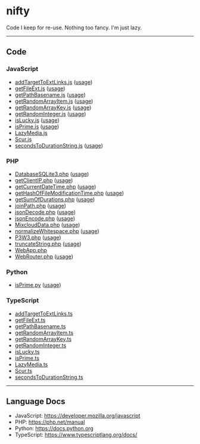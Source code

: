 # nifty

Code I keep for re-use. Nothing too fancy. I'm just lazy.

---

## Code

### JavaScript

- [addTargetToExtLinks.js](./javascript/addTargetToExtLinks.js) ([usage](./example/javascript/addTargetToExtLinks.md))
- [getFileExt.js](./javascript/getFileExt.js) ([usage](./example/javascript/getFileExt.md))
- [getPathBasename.js](./javascript/getPathBasename.js) ([usage](./example/javascript/getPathBasename.md))
- [getRandomArrayItem.js](./javascript/getRandomArrayItem.js) ([usage](./example/javascript/getRandomArrayItem.md))
- [getRandomArrayKey.js](./javascript/getRandomArrayKey.js) ([usage](./example/javascript/getRandomArrayKey.md))
- [getRandomInteger.js](./javascript/getRandomInteger.js) ([usage](./example/javascript/getRandomInteger.md))
- [isLucky.js](./javascript/isLucky.js) ([usage](./example/javascript/isLucky.md))
- [isPrime.js](./javascript/isPrime.js) ([usage](./example/javascript/isPrime.md))
- [LazyMedia.js](./javascript/LazyMedia.js)
- [Scur.js](./javascript/Scur.js)
- [secondsToDurationString.js](./javascript/secondsToDurationString.js) ([usage](./example/javascript/secondsToDurationString.md))

### PHP

- [DatabaseSQLite3.php](./php/DatabaseSQLite3.php) ([usage](./example/php/DatabaseSQLite3.md))
- [getClientIP.php](./php/getClientIP.php) ([usage](./example/php/getClientIP.md))
- [getCurrentDateTime.php](./php/getCurrentDateTime.php) ([usage](./example/php/getCurrentDateTime.md))
- [getHashOfFileModificationTime.php](./php/getHashOfFileModificationTime.php) ([usage](./example/php/getHashOfFileModificationTime.md))
- [getSumOfDurations.php](./php/getSumOfDurations.php) ([usage](./example/php/getSumOfDurations.md))
- [joinPath.php](./php/joinPath.php) ([usage](./example/php/joinPath.md))
- [jsonDecode.php](./php/jsonDecode.php) ([usage](./example/php/jsonDecode.md))
- [jsonEncode.php](./php/jsonEncode.php) ([usage](./example/php/jsonEncode.md))
- [MixcloudData.php](./php/MixcloudData.php) ([usage](./example/php/MixcloudData.md))
- [normalizeWhitespace.php](./php/normalizeWhitespace.php) ([usage](./example/php/normalizeWhitespace.md))
- [P3W3.php](./php/P3W3.php) ([usage](./example/php/P3W3.md))
- [truncateString.php](./php/truncateString.php) ([usage](./example/php/truncateString.md))
- [WebApp.php](./php/WebApp.php)
- [WebRouter.php](./php/WebRouter.php) ([usage](./example/php/WebRouter.md))

### Python

- [isPrime.py](./python/isPrime.py) ([usage](./example/python/isPrime.md))

### TypeScript

- [addTargetToExtLinks.ts](./typescript/addTargetToExtLinks.ts)
- [getFileExt.ts](./typescript/getFileExt.ts)
- [getPathBasename.ts](./typescript/getPathBasename.ts)
- [getRandomArrayItem.ts](./typescript/getRandomArrayItem.ts)
- [getRandomArrayKey.ts](./typescript/getRandomArrayKey.ts)
- [getRandomInteger.ts](./typescript/getRandomInteger.ts)
- [isLucky.ts](./typescript/isLucky.ts)
- [isPrime.ts](./typescript/isPrime.ts)
- [LazyMedia.ts](./typescript/LazyMedia.ts)
- [Scur.ts](./typescript/Scur.ts)
- [secondsToDurationString.ts](./typescript/secondsToDurationString.ts)

---

## Language Docs

- JavaScript: <https://developer.mozilla.org/javascript>
- PHP: <https://php.net/manual>
- Python: <https://docs.python.org>
- TypeScript: <https://www.typescriptlang.org/docs/>
